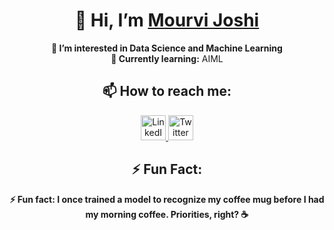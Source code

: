 <h1 align="center">👋 Hi, I’m <a href="https://github.com/mourvijoshi" target="_blank">Mourvi Joshi</a></h1>

<p align="center">
  <strong>👀 I’m interested in Data Science and Machine Learning</strong><br>
  <strong>🌱 Currently learning:</strong> AIML
</p>

<h2 align="center">📫 How to reach me:</h2>
<p align="center">
  <a href="https://www.linkedin.com/in/mourvi-joshi-4ab09a209/" target="_blank">
    <img src="https://img.shields.io/badge/LinkedIn-0A66C2?style=for-the-badge&logo=linkedin&logoColor=white" alt="LinkedIn" height="40"/>
  </a>
  <a href="https://x.com/MourviJ" target="_blank">
    <img src="https://img.shields.io/badge/Twitter-1DA1F2?style=for-the-badge&logo=twitter&logoColor=white" alt="Twitter" height="40"/>
  </a>
</p>

<h2 align="center">⚡ Fun Fact:</h2>
<p align="center">
  <strong>⚡ Fun fact: I once trained a model to recognize my coffee mug before I had my morning coffee. Priorities, right? ☕</strong>
</p>




<!---
mourvijoshi/mourvijoshi is a ✨ special ✨ repository because its `README.md` (this file) appears on your GitHub profile.
You can click the Preview link to take a look at your changes.
--->
